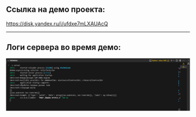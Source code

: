 ## Ссылка на демо проекта: 
https://disk.yandex.ru/i/ufdxe7mLXAUAcQ

________________________________________
## Логи сервера во время демо:
![logs](image.png)